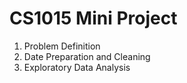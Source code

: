 # CS1015 Mini Project

1. Problem Definition
2. Date Preparation and Cleaning
3. Exploratory Data Analysis